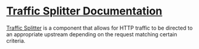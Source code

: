 [Traffic Splitter Documentation](http://trafficsplitter.io)
==

[Traffic Splitter](https://github.com/Mindera/traffic-splitte) is a component that allows for HTTP traffic to be directed to an appropriate upstream depending on the request matching certain criteria.

